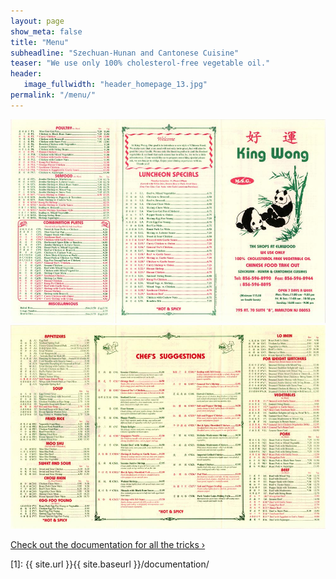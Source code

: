 ```yaml
---
layout: page
show_meta: false
title: "Menu"
subheadline: "Szechuan-Hunan and Cantonese Cuisine"
teaser: "We use only 100% cholesterol-free vegetable oil."
header:
   image_fullwidth: "header_homepage_13.jpg"
permalink: "/menu/"
---
```


<img src="assets/img/kingwongmenu_front.jpg"/>
<img src="assets/img/kingwongmenu_back.jpg"/>

<a class="radius button small" href="{{ site.url }}{{ site.baseurl }}/documentation/">Check out the documentation for all the tricks ›</a>


 [1]: {{ site.url }}{{ site.baseurl }}/documentation/
